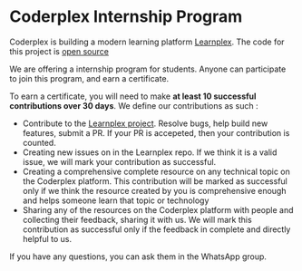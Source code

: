 # Coderplex Internship Program
Coderplex is building a modern learning platform [Learnplex](https://coderplex.in). The code for this project is [open source](https://github.com/coderplex/learnplex)

We are offering a internship program for students. Anyone can participate to join this program, and earn a certificate. 

To earn a certificate, you will need to make **at least 10 successful contributions over 30 days**. We define our contributions as such : 
- Contribute to the [Learnplex project](https://github.com/coderplex/learnplex). Resolve bugs, help build new features, submit a PR. If your PR is accepeted, then your contribution is counted. 
- Creating new issues on in the Learnplex repo. If we think it is a valid issue, we will mark your contribution as successful.
- Creating a comprehensive complete resource on any technical topic on the Coderplex platform. This contribution will be marked as successful only if we think the resource created by you is comprehensive enough and helps someone learn that topic or technology 
- Sharing any of the resources on the Coderplex platform with people and collecting their feedback, sharing it with us. We will mark this contribution as successful only if the feedback in complete and directly helpful to us. 

If you have any questions, you can ask them in the WhatsApp group. 
